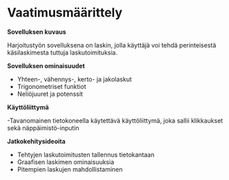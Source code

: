 ﻿# Vaatimusmäärittely

**Sovelluksen kuvaus**

Harjoitustyön sovelluksena on laskin, jolla käyttäjä voi tehdä perinteisestä käsilaskimesta tuttuja laskutoimituksia.

**Sovelluksen ominaisuudet**

* Yhteen-, vähennys-, kerto- ja jakolaskut
* Trigonometriset funktiot
* Neliöjuuret ja potenssit

**Käyttöliittymä**

-Tavanomainen tietokoneella käytettävä käyttöliittymä, joka sallii klikkaukset sekä näppäimistö-inputin

**Jatkokehitysideoita**

* Tehtyjen laskutoimitusten tallennus tietokantaan
* Graafisen laskimen ominaisuuksia
* Pitempien laskujen mahdollistaminen
